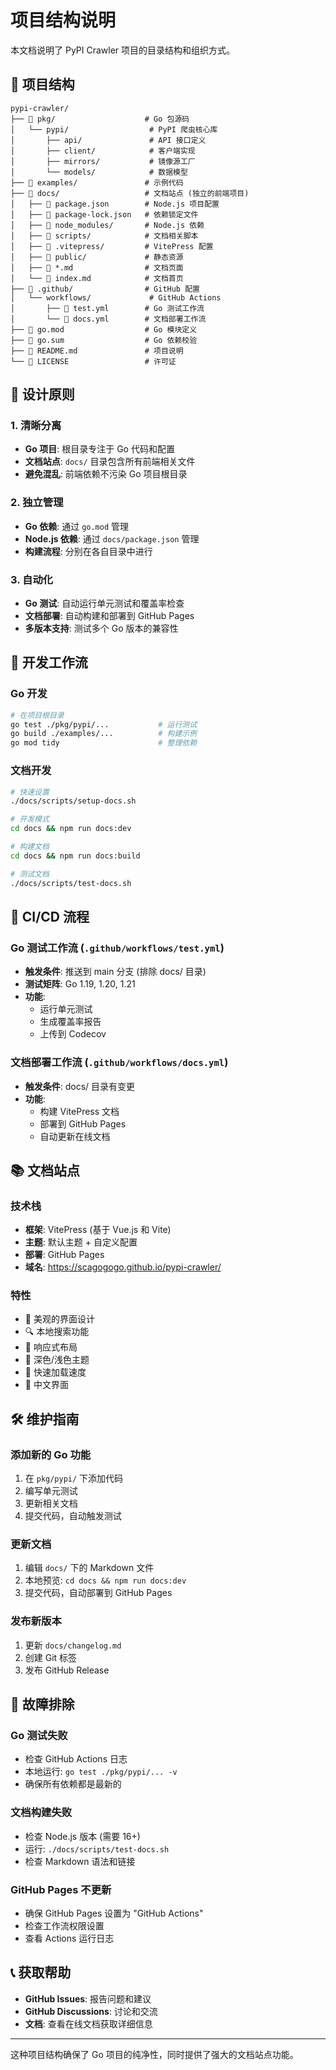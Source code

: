 # 项目结构说明

本文档说明了 PyPI Crawler 项目的目录结构和组织方式。

## 📁 项目结构

```
pypi-crawler/
├── 📁 pkg/                    # Go 包源码
│   └── pypi/                  # PyPI 爬虫核心库
│       ├── api/               # API 接口定义
│       ├── client/            # 客户端实现
│       ├── mirrors/           # 镜像源工厂
│       └── models/            # 数据模型
├── 📁 examples/               # 示例代码
├── 📁 docs/                   # 文档站点 (独立的前端项目)
│   ├── 📄 package.json        # Node.js 项目配置
│   ├── 📄 package-lock.json   # 依赖锁定文件
│   ├── 📁 node_modules/       # Node.js 依赖
│   ├── 📁 scripts/            # 文档相关脚本
│   ├── 📁 .vitepress/         # VitePress 配置
│   ├── 📁 public/             # 静态资源
│   ├── 📄 *.md                # 文档页面
│   └── 📄 index.md            # 文档首页
├── 📁 .github/                # GitHub 配置
│   └── workflows/             # GitHub Actions
│       ├── 📄 test.yml        # Go 测试工作流
│       └── 📄 docs.yml        # 文档部署工作流
├── 📄 go.mod                  # Go 模块定义
├── 📄 go.sum                  # Go 依赖校验
├── 📄 README.md               # 项目说明
└── 📄 LICENSE                 # 许可证
```

## 🎯 设计原则

### 1. **清晰分离**
- **Go 项目**: 根目录专注于 Go 代码和配置
- **文档站点**: `docs/` 目录包含所有前端相关文件
- **避免混乱**: 前端依赖不污染 Go 项目根目录

### 2. **独立管理**
- **Go 依赖**: 通过 `go.mod` 管理
- **Node.js 依赖**: 通过 `docs/package.json` 管理
- **构建流程**: 分别在各自目录中进行

### 3. **自动化**
- **Go 测试**: 自动运行单元测试和覆盖率检查
- **文档部署**: 自动构建和部署到 GitHub Pages
- **多版本支持**: 测试多个 Go 版本的兼容性

## 🚀 开发工作流

### Go 开发
```bash
# 在项目根目录
go test ./pkg/pypi/...           # 运行测试
go build ./examples/...          # 构建示例
go mod tidy                      # 整理依赖
```

### 文档开发
```bash
# 快速设置
./docs/scripts/setup-docs.sh

# 开发模式
cd docs && npm run docs:dev

# 构建文档
cd docs && npm run docs:build

# 测试文档
./docs/scripts/test-docs.sh
```

## 🔄 CI/CD 流程

### Go 测试工作流 (`.github/workflows/test.yml`)
- **触发条件**: 推送到 main 分支 (排除 docs/ 目录)
- **测试矩阵**: Go 1.19, 1.20, 1.21
- **功能**: 
  - 运行单元测试
  - 生成覆盖率报告
  - 上传到 Codecov

### 文档部署工作流 (`.github/workflows/docs.yml`)
- **触发条件**: docs/ 目录有变更
- **功能**:
  - 构建 VitePress 文档
  - 部署到 GitHub Pages
  - 自动更新在线文档

## 📚 文档站点

### 技术栈
- **框架**: VitePress (基于 Vue.js 和 Vite)
- **主题**: 默认主题 + 自定义配置
- **部署**: GitHub Pages
- **域名**: https://scagogogo.github.io/pypi-crawler/

### 特性
- 🎨 美观的界面设计
- 🔍 本地搜索功能
- 📱 响应式布局
- 🌙 深色/浅色主题
- 🚀 快速加载速度
- 📖 中文界面

## 🛠️ 维护指南

### 添加新的 Go 功能
1. 在 `pkg/pypi/` 下添加代码
2. 编写单元测试
3. 更新相关文档
4. 提交代码，自动触发测试

### 更新文档
1. 编辑 `docs/` 下的 Markdown 文件
2. 本地预览: `cd docs && npm run docs:dev`
3. 提交代码，自动部署到 GitHub Pages

### 发布新版本
1. 更新 `docs/changelog.md`
2. 创建 Git 标签
3. 发布 GitHub Release

## 🔧 故障排除

### Go 测试失败
- 检查 GitHub Actions 日志
- 本地运行: `go test ./pkg/pypi/... -v`
- 确保所有依赖都是最新的

### 文档构建失败
- 检查 Node.js 版本 (需要 16+)
- 运行: `./docs/scripts/test-docs.sh`
- 检查 Markdown 语法和链接

### GitHub Pages 不更新
- 确保 GitHub Pages 设置为 "GitHub Actions"
- 检查工作流权限设置
- 查看 Actions 运行日志

## 📞 获取帮助

- **GitHub Issues**: 报告问题和建议
- **GitHub Discussions**: 讨论和交流
- **文档**: 查看在线文档获取详细信息

---

这种项目结构确保了 Go 项目的纯净性，同时提供了强大的文档站点功能。
